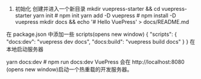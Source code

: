 
01. 初始化
创建并进入一个新目录
mkdir vuepress-starter && cd vuepress-starter
yarn init # npm init
yarn add -D vuepress # npm install -D vuepress
mkdir docs && echo '# Hello VuePress' > docs/README.md

在 package.json 中添加一些 scripts(opens new window)
{
  "scripts": {
    "docs:dev": "vuepress dev docs",
    "docs:build": "vuepress build docs"
  }
}
在本地启动服务器

yarn docs:dev # npm run docs:dev
VuePress 会在 http://localhost:8080 (opens new window)启动一个热重载的开发服务器。
